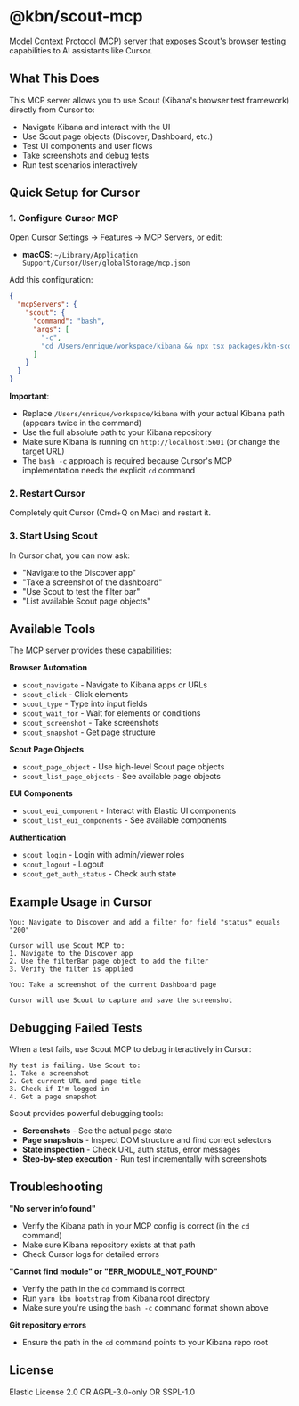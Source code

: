 # @kbn/scout-mcp

Model Context Protocol (MCP) server that exposes Scout's browser testing capabilities to AI assistants like Cursor.

## What This Does

This MCP server allows you to use Scout (Kibana's browser test framework) directly from Cursor to:
- Navigate Kibana and interact with the UI
- Use Scout page objects (Discover, Dashboard, etc.)
- Test UI components and user flows
- Take screenshots and debug tests
- Run test scenarios interactively

## Quick Setup for Cursor

### 1. Configure Cursor MCP

Open Cursor Settings → Features → MCP Servers, or edit:
- **macOS**: `~/Library/Application Support/Cursor/User/globalStorage/mcp.json`

Add this configuration:

```json
{
  "mcpServers": {
    "scout": {
      "command": "bash",
      "args": [
        "-c",
        "cd /Users/enrique/workspace/kibana && npx tsx packages/kbn-scout-mcp/bin/cli.ts --target http://localhost:5601"
      ]
    }
  }
}
```

**Important**:
- Replace `/Users/enrique/workspace/kibana` with your actual Kibana path (appears twice in the command)
- Use the full absolute path to your Kibana repository
- Make sure Kibana is running on `http://localhost:5601` (or change the target URL)
- The `bash -c` approach is required because Cursor's MCP implementation needs the explicit `cd` command

### 2. Restart Cursor

Completely quit Cursor (Cmd+Q on Mac) and restart it.

### 3. Start Using Scout

In Cursor chat, you can now ask:
- "Navigate to the Discover app"
- "Take a screenshot of the dashboard"
- "Use Scout to test the filter bar"
- "List available Scout page objects"

## Available Tools

The MCP server provides these capabilities:

**Browser Automation**
- `scout_navigate` - Navigate to Kibana apps or URLs
- `scout_click` - Click elements
- `scout_type` - Type into input fields
- `scout_wait_for` - Wait for elements or conditions
- `scout_screenshot` - Take screenshots
- `scout_snapshot` - Get page structure

**Scout Page Objects**
- `scout_page_object` - Use high-level Scout page objects
- `scout_list_page_objects` - See available page objects

**EUI Components**
- `scout_eui_component` - Interact with Elastic UI components
- `scout_list_eui_components` - See available components

**Authentication**
- `scout_login` - Login with admin/viewer roles
- `scout_logout` - Logout
- `scout_get_auth_status` - Check auth state

## Example Usage in Cursor

```
You: Navigate to Discover and add a filter for field "status" equals "200"

Cursor will use Scout MCP to:
1. Navigate to the Discover app
2. Use the filterBar page object to add the filter
3. Verify the filter is applied
```

```
You: Take a screenshot of the current Dashboard page

Cursor will use Scout to capture and save the screenshot
```

## Debugging Failed Tests

When a test fails, use Scout MCP to debug interactively in Cursor:

```
My test is failing. Use Scout to:
1. Take a screenshot
2. Get current URL and page title
3. Check if I'm logged in
4. Get a page snapshot
```

Scout provides powerful debugging tools:
- **Screenshots** - See the actual page state
- **Page snapshots** - Inspect DOM structure and find correct selectors
- **State inspection** - Check URL, auth status, error messages
- **Step-by-step execution** - Run test incrementally with screenshots

## Troubleshooting

**"No server info found"**
- Verify the Kibana path in your MCP config is correct (in the `cd` command)
- Make sure Kibana repository exists at that path
- Check Cursor logs for detailed errors

**"Cannot find module" or "ERR_MODULE_NOT_FOUND"**
- Verify the path in the `cd` command is correct
- Run `yarn kbn bootstrap` from Kibana root directory
- Make sure you're using the `bash -c` command format shown above

**Git repository errors**
- Ensure the path in the `cd` command points to your Kibana repo root

## License

Elastic License 2.0 OR AGPL-3.0-only OR SSPL-1.0
